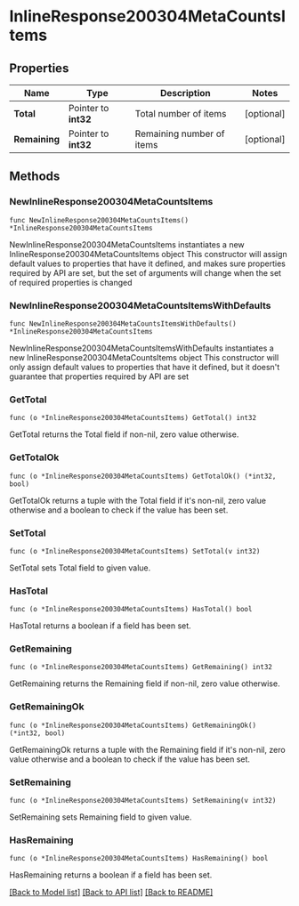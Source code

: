 # InlineResponse200304MetaCountsItems

## Properties

Name | Type | Description | Notes
------------ | ------------- | ------------- | -------------
**Total** | Pointer to **int32** | Total number of items | [optional] 
**Remaining** | Pointer to **int32** | Remaining number of items | [optional] 

## Methods

### NewInlineResponse200304MetaCountsItems

`func NewInlineResponse200304MetaCountsItems() *InlineResponse200304MetaCountsItems`

NewInlineResponse200304MetaCountsItems instantiates a new InlineResponse200304MetaCountsItems object
This constructor will assign default values to properties that have it defined,
and makes sure properties required by API are set, but the set of arguments
will change when the set of required properties is changed

### NewInlineResponse200304MetaCountsItemsWithDefaults

`func NewInlineResponse200304MetaCountsItemsWithDefaults() *InlineResponse200304MetaCountsItems`

NewInlineResponse200304MetaCountsItemsWithDefaults instantiates a new InlineResponse200304MetaCountsItems object
This constructor will only assign default values to properties that have it defined,
but it doesn't guarantee that properties required by API are set

### GetTotal

`func (o *InlineResponse200304MetaCountsItems) GetTotal() int32`

GetTotal returns the Total field if non-nil, zero value otherwise.

### GetTotalOk

`func (o *InlineResponse200304MetaCountsItems) GetTotalOk() (*int32, bool)`

GetTotalOk returns a tuple with the Total field if it's non-nil, zero value otherwise
and a boolean to check if the value has been set.

### SetTotal

`func (o *InlineResponse200304MetaCountsItems) SetTotal(v int32)`

SetTotal sets Total field to given value.

### HasTotal

`func (o *InlineResponse200304MetaCountsItems) HasTotal() bool`

HasTotal returns a boolean if a field has been set.

### GetRemaining

`func (o *InlineResponse200304MetaCountsItems) GetRemaining() int32`

GetRemaining returns the Remaining field if non-nil, zero value otherwise.

### GetRemainingOk

`func (o *InlineResponse200304MetaCountsItems) GetRemainingOk() (*int32, bool)`

GetRemainingOk returns a tuple with the Remaining field if it's non-nil, zero value otherwise
and a boolean to check if the value has been set.

### SetRemaining

`func (o *InlineResponse200304MetaCountsItems) SetRemaining(v int32)`

SetRemaining sets Remaining field to given value.

### HasRemaining

`func (o *InlineResponse200304MetaCountsItems) HasRemaining() bool`

HasRemaining returns a boolean if a field has been set.


[[Back to Model list]](../README.md#documentation-for-models) [[Back to API list]](../README.md#documentation-for-api-endpoints) [[Back to README]](../README.md)


